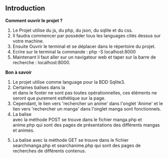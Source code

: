 ## Introduction

**Comment ouvrir le projet ?**

1. Le Projet utilise du js, du php, du json, du sqlite et du css.
2. Il faudra commencer par posséder tous les languages cités dessus sur votre machine.
3. Ensuite Ouvrir le terminal et se déplacer dans le répertoire du projet.
4. Ecrire sur le terminal la commande : php -S localhost:8000
5. Maintenant il faut aller sur un navigateur web et taper sur la barre de recherche : localhost:8000.

**Bon à savoir**

1. Le projet utilise comme language pour la BDD Sqlite3.
2. Certaines balises <a> dans la <nav> et dans le footer ne sont pas toutes opérationnelles, ces éléments ne seront que purement esthétique sur la page.
3. Cependant, le lien vers 'rechercher un anime' dans l'onglet 'Anime' et le lien vers 'rechercher un manga' dans l'onglet manga sont fonctionnels.
4. La balise <form> avec la méthode POST se trouve dans le fichier manga.php et anime.php qui sont des pages de présentations des différents mangas et animes.
5. La balise <form> avec la méthode GET se trouve dans le fichier searchmanga.php et searchanime.php qui sont des pages de recherches de différents contenus.




